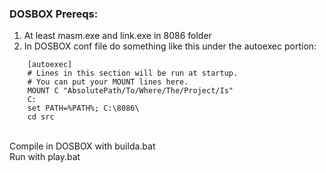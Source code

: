 ### DOSBOX Prereqs: <br>
1. At least masm.exe and link.exe in 8086 folder <br>
2. In DOSBOX conf file do something like this under the autoexec portion: <br>
  ``` 
      [autoexec]
      # Lines in this section will be run at startup.
      # You can put your MOUNT lines here.
      MOUNT C "AbsolutePath/To/Where/The/Project/Is"
      C:
      set PATH=%PATH%; C:\8086\
      cd src
   ```
   <br>
Compile in DOSBOX with builda.bat <br>
Run with play.bat
